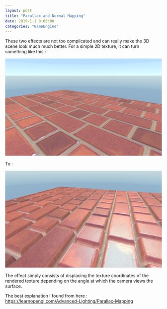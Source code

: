 ```yaml
---
layout: post
title: "Parallax and Normal Mapping"
date: 2019-1-1 8:00:00
categories: "GameEngine"
---
```


These two effects are not too complicated and can really make the 3D scene look much much better.
For a simple 2D texture, it can turn something like this :

![photo](/assets/normal.PNG)

To :

![photo](/assets/parallax.PNG)

The effect simply consists of displacing the texture coordinates of the rendered texture depending on the angle at which the camera views the surface.

The best explanation I found from here : https://learnopengl.com/Advanced-Lighting/Parallax-Mapping
